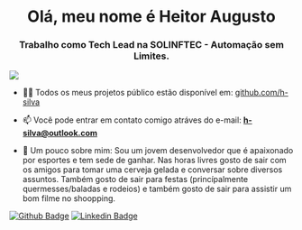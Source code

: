 <h1 align="center">Olá, meu nome é Heitor Augusto</h1>
<h3 align="center">Trabalho como Tech Lead na SOLINFTEC - Automação sem Limites.</h3>

![](https://github-readme-stats.vercel.app/api?count_private=true&username=h-silva&hide=contribs,prs&show_icons=true&theme=chartreuse-dark&locale=pt-br)



- 👨‍💻 Todos os meus projetos público estão disponível em: [github.com/h-silva](github.com/h-silva)

- 📫 Você pode entrar em contato comigo atráves do e-mail: **h-silva@outlook.com**

- 📄 Um pouco sobre mim:
Sou um jovem desenvolvedor que é apaixonado por esportes e tem sede de ganhar. Nas horas livres gosto de sair com os amigos para tomar uma cerveja gelada e conversar sobre diversos assuntos. Também gosto de sair para festas (princípalmente quermesses/baladas e rodeios) e também gosto de sair para assistir um bom filme no shoopping.
  


[![Github Badge](https://img.shields.io/badge/-Github-000?style=flat-square&logo=Github&logoColor=white&link=https://github.com/h-silva)](https://github.com/h-silva)
[![Linkedin Badge](https://img.shields.io/badge/-LinkedIn-blue?style=flat-square&logo=Linkedin&logoColor=white&link=https://www.linkedin.com/in/heitoraugusto/)](https://www.linkedin.com/in/heitoraugusto/)
